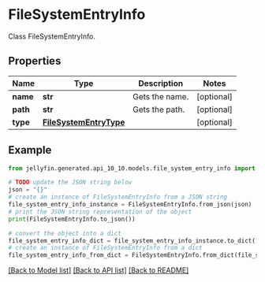 # FileSystemEntryInfo

Class FileSystemEntryInfo.

## Properties

Name | Type | Description | Notes
------------ | ------------- | ------------- | -------------
**name** | **str** | Gets the name. | [optional] 
**path** | **str** | Gets the path. | [optional] 
**type** | [**FileSystemEntryType**](FileSystemEntryType.md) |  | [optional] 

## Example

```python
from jellyfin.generated.api_10_10.models.file_system_entry_info import FileSystemEntryInfo

# TODO update the JSON string below
json = "{}"
# create an instance of FileSystemEntryInfo from a JSON string
file_system_entry_info_instance = FileSystemEntryInfo.from_json(json)
# print the JSON string representation of the object
print(FileSystemEntryInfo.to_json())

# convert the object into a dict
file_system_entry_info_dict = file_system_entry_info_instance.to_dict()
# create an instance of FileSystemEntryInfo from a dict
file_system_entry_info_from_dict = FileSystemEntryInfo.from_dict(file_system_entry_info_dict)
```
[[Back to Model list]](../README.md#documentation-for-models) [[Back to API list]](../README.md#documentation-for-api-endpoints) [[Back to README]](../README.md)


